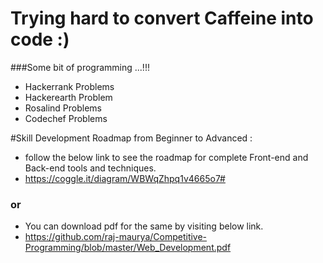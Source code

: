 Trying hard to convert Caffeine into code :)
=========================


###Some bit of programming ...!!!
 - Hackerrank Problems
 - Hackerearth Problem
 - Rosalind Problems
 - Codechef Problems



#Skill Development Roadmap from Beginner to Advanced :
 - follow the below link to see the roadmap for complete Front-end and Back-end tools and techniques.
 - https://coggle.it/diagram/WBWqZhpq1v4665o7#

### or
 - You can download pdf for the same by visiting below link.
 - https://github.com/raj-maurya/Competitive-Programming/blob/master/Web_Development.pdf
